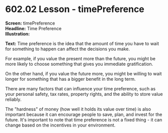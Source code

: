 # 602.02 Lesson - timePreference

**Screen:** timePreference\
**Headline:** Time Preference\
**Illustration:**

**Text:** Time preference is the idea that the amount of time you have to wait for something to happen can affect the decisions you make.&#x20;

For example, if you value the present more than the future, you might be more likely to choose something that gives you immediate gratification.&#x20;

On the other hand, if you value the future more, you might be willing to wait longer for something that has a bigger benefit in the long term.&#x20;

There are many factors that can influence your time preference, such as your personal safety, tax rates, property rights, and the ability to store value reliably.&#x20;

The "hardness" of money (how well it holds its value over time) is also important because it can encourage people to save, plan, and invest for the future. It's important to note that time preference is not a fixed thing - it can change based on the incentives in your environment.
